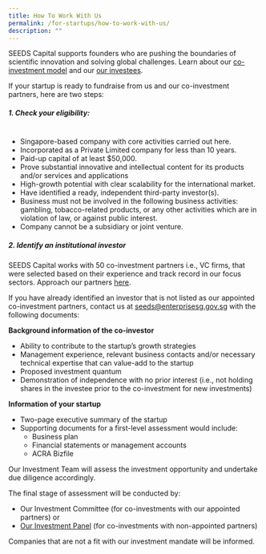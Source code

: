 ```yaml
---
title: How To Work With Us
permalink: /for-startups/how-to-work-with-us/
description: ""
---
```

SEEDS Capital supports founders who are pushing the boundaries of scientific innovation and solving global challenges. Learn about our [co-investment model](/about-us/our-co-investment-model/) and our [our investees](/our-portfolio-companies/portfolio-companies/).

If your startup is ready to fundraise from us and our co-investment partners, here are two steps:


##### **1. Check your eligibility:** <br><br>

* Singapore-based company with core activities carried out here.
* Incorporated as a Private Limited company for less than 10 years.
* Paid-up capital of at least $50,000.
* Prove substantial innovative and intellectual content for its products and/or services and applications
* High-growth potential with clear scalability for the international market.
* Have identified a ready, independent third-party investor(s).
* Business must not be involved in the following business activities: gambling, tobacco-related products, or any other activities which are in violation of law, or against public interest.
* Company cannot be a subsidiary or joint venture.


##### **2. Identify an institutional investor** 
SEEDS Capital works with 50 co-investment partners i.e., VC firms, that were selected based on their experience and track record in our focus sectors. Approach our partners [here](/for-startups/co-investment-partners).

If you have already identified an investor that is not listed as our appointed co-investment partners, contact us at [seeds@enterprisesg.gov.sg](mailto:seeds@enterprisesg.gov.sg) with the following documents:

**Background information of the co-investor**
* Ability to contribute to the startup’s growth strategies
* Management experience, relevant business contacts and/or necessary technical expertise that can value-add to the startup
* Proposed investment quantum
* Demonstration of independence with no prior interest (i.e., not holding shares in the investee prior to the co-investment for new investments)

**Information of your startup**
* Two-page executive summary of the startup
* Supporting documents for a first-level assessment would include:
	* Business plan 
	* Financial statements or management accounts 
	* ACRA Bizfile

Our Investment Team will assess the investment opportunity and undertake due diligence accordingly. 

The final stage of assessment will be conducted by: 
* Our Investment Committee (for co-investments with our appointed partners) or 
* [Our Investment Panel](/about-us/investment-panel/) (for co-investments with non-appointed partners)

Companies that are not a fit with our investment mandate will be informed.